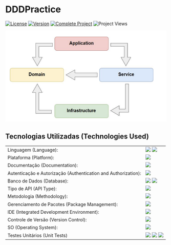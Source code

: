 # DDDPractice
  [![License](https://img.shields.io/badge/License-MIT-blue.svg)](https://opensource.org/licenses/MIT)
  [![Version](https://img.shields.io/badge/Version-1.6-brightgreen)](https://github.com/seu-usuario/seu-projeto)
  [![Complete Project](https://img.shields.io/badge/Status-Complete%20Project-green)](https://github.com/seu-usuario/seu-projeto)
  ![Project Views](https://komarev.com/ghpvc/?username=seu-usuario&label=Project%20Views&color=brightgreen)

<div >
</div>
<img src="images\Architecture used.png">

## Tecnologias Utilizadas (Technologies Used)
  <table>
    <tr>
      <td>Linguagem (Language):</td>
      <td>
        <img src="https://img.shields.io/badge/C%23-239120?style=for-the-badge&logo=c-sharp&logoColor=white">
        <img src="https://img.shields.io/badge/JSON-5E5C5C?style=for-the-badge&logo=json&logoColor=white">
      </td>
    </tr>
    <tr>
      <td>Plataforma (Platform):</td>
      <td><img src="https://img.shields.io/badge/.NET-512BD4?style=for-the-badge&logo=dotnet&logoColor=white"></td>
    </tr>
      <td>Documentação (Documentation):</td>
      <td><img src="https://img.shields.io/badge/Swagger-85EA2D?style=for-the-badge&logo=Swagger&logoColor=white"></td>
    </tr>
    <tr>
      <td>Autenticação e Autorização (Authentication and Authorization):</td>
      <td>
        <img src="https://img.shields.io/badge/JWT-000000?style=for-the-badge&logo=JSON%20web%20tokens&logoColor=white">
      </td>
    </tr>
    <tr>
      <td>Banco de Dados (Database):</td>
      <td>
        <img src="https://img.shields.io/badge/Microsoft%20SQL%20Server-CC2927?style=for-the-badge&logo=microsoft%20sql%20server&logoColor=white">
        <img src="https://img.shields.io/badge/MySql-blue?style=for-the-badge&logoColor=white">
      </td>
    </tr>
    <tr>
      <td>Tipo de API (API Type):</td>
      <td><img src="https://img.shields.io/badge/REST%20API-009688?style=for-the-badge"></td>
    </tr>
    <tr>
      <td>Metodologia (Methodology):</td>
      <td><img src="https://img.shields.io/badge/DDD-FF5733?style=for-the-badge"></td>
    </tr>
    <tr>
      <td>Gerenciamento de Pacotes (Package Management):</td>
      <td><img src="https://img.shields.io/badge/NuGet-004880?style=for-the-badge&logo=nuget&logoColor=white"></td>
    </tr>
    <tr>
      <td>IDE (Integrated Development Environment):</td>
      <td><img src="https://img.shields.io/badge/Visual_Studio-5C2D91?style=for-the-badge&logo=visual%20studio&logoColor=white"></td>
    </tr>
    <tr>
      <td>Controle de Versão (Version Control):</td>
      <td><img src="https://img.shields.io/badge/GIT-E44C30?style=for-the-badge&logo=git&logoColor=white"></td>
    </tr>
    <tr>
      <td>SO (Operating System):</td>
      <td><img src="https://img.shields.io/badge/Windows_11-0078d4?style=for-the-badge&logo=windows-11&logoColor=white"></td>
    </tr>
    <tr>
      <td>Testes Unitários (Unit Tests)</td>
      <td>
        <img src="https://img.shields.io/badge/FakeItEasy-green?style=for-the-badge">
        <img src="https://img.shields.io/badge/FluentAssertions-yellow?style=for-the-badge">
        <img src="https://img.shields.io/badge/xUnit-red?style=for-the-badge">
      </td>
    </tr>
  </table>
